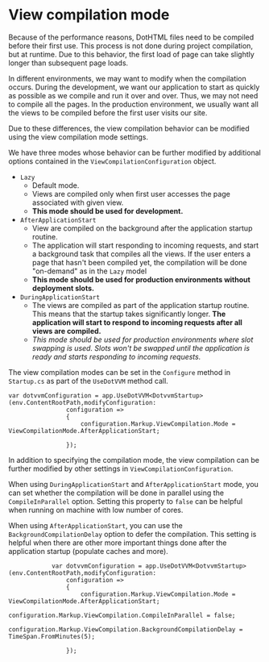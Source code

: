 # View compilation mode

Because of the performance reasons, DotHTML files need to be compiled before their first use. This process is not done during project compilation, but at runtime. Due to this behavior, the first load of page can take slightly longer than subsequent page loads.

In different environments, we may want to modify when the compilation occurs. During the development, we want our application to start as quickly as possible as we compile and run it over and over. Thus, we may not need to compile all the pages. In the production environment, we usually want all the views to be compiled before the first user visits our site.

Due to these differences, the view compilation behavior can be modified using the view compilation mode settings. 

We have three modes whose behavior can be further modified by additional options contained in the `ViewCompilationConfiguration` object.

- `Lazy`
  - Default mode.
  - Views are compiled only when first user accesses the page associated with given view.
  - **This mode should be used for development.**
- `AfterApplicationStart`
  - View are compiled on the background after the application startup routine.  
  - The application will start responding to incoming requests, and start a background task that compiles all the views. If the user enters a page that hasn't been compiled yet, the compilation will be done "on-demand" as in the `Lazy` model
  - **This mode should be used for production environments without deployment slots.**
- `DuringApplicationStart`
  - The views are compiled as part of the application startup routine. This means that the startup takes significantly longer.
    **The application will start to respond to incoming requests after all views are compiled.**
  - *This mode should be used for production environments where slot swapping is used. Slots won't be swapped until the application is ready and starts responding to incoming requests.*

The view compilation modes can be set in the `Configure` method in `Startup.cs` as part of the `UseDotVVM` method call.

```CSHARP
var dotvvmConfiguration = app.UseDotVVM<DotvvmStartup>(env.ContentRootPath,modifyConfiguration:
                configuration =>
                {
                    configuration.Markup.ViewCompilation.Mode = ViewCompilationMode.AfterApplicationStart;                 

                });
```

In addition to specifying the compilation mode, the view compilation can be further modified by other settings in `ViewCompilationConfiguration`.

When using `DuringApplicationStart` and `AfterApplicationStart` mode, you can set whether the compilation will be done in parallel using the `CompileInParallel` option.  Setting this property to `false` can be helpful when running on machine with low number of cores.

When using `AfterApplicationStart`, you can use the `BackgroundCompilationDelay` option to defer the compilation. This setting is helpful when there are other more important things done after the application startup (populate caches and more).

```CSHARP
            var dotvvmConfiguration = app.UseDotVVM<DotvvmStartup>(env.ContentRootPath,modifyConfiguration:
                configuration =>
                {
                    configuration.Markup.ViewCompilation.Mode = ViewCompilationMode.AfterApplicationStart;
                    configuration.Markup.ViewCompilation.CompileInParallel = false;
                    configuration.Markup.ViewCompilation.BackgroundCompilationDelay = TimeSpan.FromMinutes(5);

                });
```
